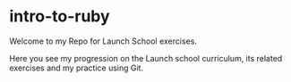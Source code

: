 # intro-to-ruby

Welcome to my Repo for Launch School exercises.

Here you see my progression on the Launch school curriculum, its related exercises and my practice using Git.
